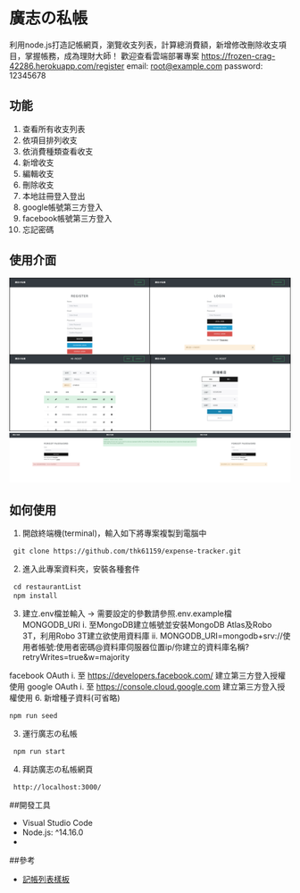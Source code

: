 # 廣志の私帳
利用node.js打造記帳網頁，瀏覽收支列表，計算總消費額，新增修改刪除收支項目，掌握帳務，成為理財大師！
歡迎查看雲端部署專案
https://frozen-crag-42286.herokuapp.com/register
email: root@example.com
password: 12345678

## 功能
1. 查看所有收支列表
2. 依項目排列收支
3. 依消費種類查看收支
4. 新增收支
5. 編輯收支
6. 刪除收支
7. 本地註冊登入登出
8. google帳號第三方登入
9. facebook帳號第三方登入
10. 忘記密碼


## 使用介面
![alt 使用介面圖示](https://github.com/thk61159/expense-tracker/blob/main/public/pictures/overall.png?raw=true "記帳使用介面")
![alt 使用介面圖示](https://github.com/thk61159/expense-tracker/blob/main/public/pictures/resetPassword.png?raw=true "記帳使用介面")

## 如何使用
1. 開啟終端機(terminal)，輸入如下將專案複製到電腦中
```shell
 git clone https://github.com/thk61159/expense-tracker.git
```
2. 進入此專案資料夾，安裝各種套件
```shell
 cd restaurantList
 npm install
```
3. 建立.env檔並輸入 -> 需要設定的參數請參照.env.example檔
  MONGODB_URI
  i. 至MongoDB建立帳號並安裝MongoDB Atlas及Robo 3T，利用Robo 3T建立欲使用資料庫
  ii. MONGODB_URI=mongodb+srv://使用者帳號:使用者密碼@資料庫伺服器位置ip/你建立的資料庫名稱?retryWrites=true&w=majority
  
  facebook OAuth
  i. 至 https://developers.facebook.com/ 建立第三方登入授權使用
  google OAuth
  i. 至 https://console.cloud.google.com 建立第三方登入授權使用
6. 新增種子資料(可省略)
```shell
npm run seed
```
3. 運行廣志の私帳
```shell
 npm run start
```
4. 拜訪廣志の私帳網頁
```shell
 http://localhost:3000/
```

##開發工具
* Visual Studio Code 
* Node.js: ^14.16.0
* 
##參考
* [記帳列表樣板](https://assets-lighthouse.alphacamp.co/uploads/image/file/17368/ExportedContentImage_00.png)

